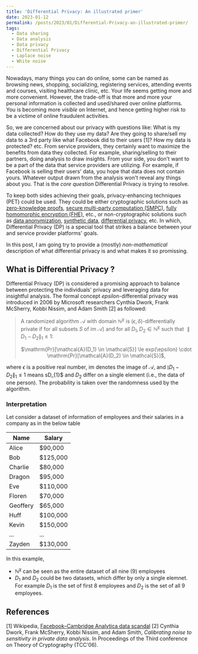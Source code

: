 ```yaml
---
title: 'Differential Privacy: An illustrated primer'
date: 2023-01-12
permalink: /posts/2023/01/Differential-Privacy-an-illustrated-primer/
tags:
  - Data sharing
  - Data analysis
  - Data privacy 
  - Differential Privacy
  - Laplace noise
  - White noise
---
```


Nowadays, many things you can do online, some can be named as browsing news, shopping, socializing, registering services, attending events and courses, visiting healthcare clinic, etc. Your life seems getting more and more convenient. However, the trade-off is that more and more your personal information is collected and used/shared over online platforms. You is becoming more *visible* on Internet, and hence getting higher risk to be a victime of online fraudulent activities. 

So, we are concerned about our privacy with questions like: What is my data collected? How do they use my data? Are they going to share/sell my data to a 3rd party like what Facebook did to their users [1]? How my data is protected? etc. From service providers, they certainly want to maximize the benefits from data they collected. For example, sharing/selling to their partners, doing analysis to draw insights. From your side, you don't want to be a part of the data that service providers are utilizing. For example, if Facebook is selling their users' data, you hope that data does not contain yours. Whatever output drawn from the analysis won't reveal any things about you. 
That is the *core question* Differential Privacy is trying to resolve.

To keep both sides achieving their goals, privacy-enhancing techniques (PET) could be used. They could be either cryptographic solutions such as [zero-knowledge proofs](https://en.wikipedia.org/wiki/Zero-knowledge_proof), [secure multi-party computation (SMPC)](https://en.wikipedia.org/wiki/Secure_multi-party_computation), [fully homomorphic encryption (FHE)](https://en.wikipedia.org/wiki/Homomorphic_encryption), etc., or non-cryptographic solutions such as [data anonymization](https://en.wikipedia.org/wiki/Data_anonymization), [synthetic data](https://en.wikipedia.org/wiki/Synthetic_data), [differential privacy](https://en.wikipedia.org/wiki/Differential_privacy), etc. In which, Differential Privacy (DP) is a special tool that strikes a balance between your and service provider platforms' goals. 

In this post, I am going try to provide a (mostly) *non-mathematical* description of what differential privacy is and what makes it so promissing. 
 
## What is Differential Privacy ?

Differential Privacy (DP) is considered a promising approach to balance between protecting the individuals' privacy and leveraging data for insightful analysis. The formal concept $epsilon$-differential privacy was introduced in 2006 by Microsoft researchers Cynthia Dwork, Frank McSherry, Kobbi Nissim, and Adam Smith [2] as followed:

> A randomized algorithm $\mathcal{A}$ with domain $\mathbb{N}^{\chi}$ is $(\epsilon, \delta)$-differentially private if for all subsets $S$ of  $\mathrm{im} \; \mathcal{A})$ and for all $D_1, D_2 \in \mathbb{N}^{\chi}$ such that $\parallel D_1 - D_2 \parallel _1 \le 1:$
> <div align="center"> $\mathrm{Pr}[\mathcal{A}(D_1) \in \mathcal{S}] \le exp(\epsilon) \cdot \mathrm{Pr}[\mathcal{A}(D_2) \in \mathcal{S}]$, </div>

where $\epsilon$ is a positive real number, $\mathrm{im}$ denotes the image of $\mathcal{A}$, and $\| D_1 - D_2 \|_1 \le 1$ means sD_{1}$ and $D_{2}$ differ on a single element (i.e., the data of one person). The probability is taken over the randomness used by the algorithm. 

### Interpretation
Let consider a dataset of information of employees and their salaries in a company as in the below table

|  Name                   |  Salary     |
|  ---------------------- |  ---------  |
|  Alice                  |  $90,000    |
|  Bob                    |  $125,000   |
|  Charlie                |  $80,000    |
|  Dragon                 |  $95,000    |
|  Eve                    |  $110,000   |
|  Floren                 |  $70,000    |
|  Geoffery               |  $65,000    |
|  Huff                   |  $100,000   |
|  Kevin                  |  $150,000   |
|  ...                    |  ...        |
|  Zayden                 |  $130,000   |


In this example, 
- $\mathbb{N}^{\chi}$ can be seen as the entire dataset of all nine (9) employees
- $D_1$ and $D_2$ could be two datasets, which differ by only a single elemnet. For example $D_1$ is the set of first 8 employees and $D_2$ is the set of all 9 employees.



## References
[1] Wikipedia, [Facebook–Cambridge Analytica data scandal](https://en.wikipedia.org/wiki/Facebook%E2%80%93Cambridge_Analytica_data_scandal)
[2] Cynthia Dwork, Frank McSherry, Kobbi Nissim, and Adam Smith, *Calibrating noise to sensitivity in private data analysis*. In Proceedings of the Third conference on Theory of Cryptography (TCC'06).
